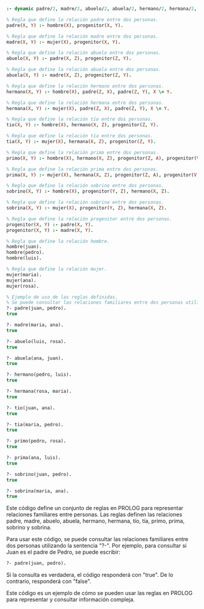 ```prolog
:- dynamic padre/2, madre/2, abuelo/2, abuela/2, hermano/2, hermana/2, tio/2, tia/2, primo/2, prima/2, sobrino/2, sobrina/2.

% Regla que define la relación padre entre dos personas.
padre(X, Y) :- hombre(X), progenitor(X, Y).

% Regla que define la relación madre entre dos personas.
madre(X, Y) :- mujer(X), progenitor(X, Y).

% Regla que define la relación abuelo entre dos personas.
abuelo(X, Y) :- padre(X, Z), progenitor(Z, Y).

% Regla que define la relación abuela entre dos personas.
abuela(X, Y) :- madre(X, Z), progenitor(Z, Y).

% Regla que define la relación hermano entre dos personas.
hermano(X, Y) :- hombre(X), padre(Z, X), padre(Z, Y), X \= Y.

% Regla que define la relación hermana entre dos personas.
hermana(X, Y) :- mujer(X), padre(Z, X), padre(Z, Y), X \= Y.

% Regla que define la relación tío entre dos personas.
tio(X, Y) :- hombre(X), hermano(X, Z), progenitor(Z, Y).

% Regla que define la relación tía entre dos personas.
tia(X, Y) :- mujer(X), hermana(X, Z), progenitor(Z, Y).

% Regla que define la relación primo entre dos personas.
primo(X, Y) :- hombre(X), hermano(X, Z), progenitor(Z, A), progenitor(V, A), progenitor(V, Y), X \= Y.

% Regla que define la relación prima entre dos personas.
prima(X, Y) :- mujer(X), hermana(X, Z), progenitor(Z, A), progenitor(V, A), progenitor(V, Y), X \= Y.

% Regla que define la relación sobrino entre dos personas.
sobrino(X, Y) :- hombre(X), progenitor(Y, Z), hermano(X, Z).

% Regla que define la relación sobrina entre dos personas.
sobrina(X, Y) :- mujer(X), progenitor(Y, Z), hermana(X, Z).

% Regla que define la relación progenitor entre dos personas.
progenitor(X, Y) :- padre(X, Y).
progenitor(X, Y) :- madre(X, Y).

% Regla que define la relación hombre.
hombre(juan).
hombre(pedro).
hombre(luis).

% Regla que define la relación mujer.
mujer(maria).
mujer(ana).
mujer(rosa).

% Ejemplo de uso de las reglas definidas.
% Se puede consultar las relaciones familiares entre dos personas utilizando la sentencia "?-".
?- padre(juan, pedro).
true

?- madre(maria, ana).
true

?- abuelo(luis, rosa).
true

?- abuela(ana, juan).
true

?- hermano(pedro, luis).
true

?- hermana(rosa, maria).
true

?- tio(juan, ana).
true

?- tia(maria, pedro).
true

?- primo(pedro, rosa).
true

?- prima(ana, luis).
true

?- sobrino(juan, pedro).
true

?- sobrina(maria, ana).
true
```

Este código define un conjunto de reglas en PROLOG para representar relaciones familiares entre personas. Las reglas definen las relaciones padre, madre, abuelo, abuela, hermano, hermana, tío, tía, primo, prima, sobrino y sobrina.

Para usar este código, se puede consultar las relaciones familiares entre dos personas utilizando la sentencia "?-". Por ejemplo, para consultar si Juan es el padre de Pedro, se puede escribir:

```prolog
?- padre(juan, pedro).
```

Si la consulta es verdadera, el código responderá con "true". De lo contrario, responderá con "false".

Este código es un ejemplo de cómo se pueden usar las reglas en PROLOG para representar y consultar información compleja.